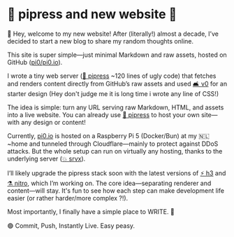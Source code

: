 # 🗿 pipress and new website 🎉

👋 Hey, welcome to my new website! After (literally!) almost a decade, I’ve decided to start a new blog to share my random thoughts online.

This site is super simple—just minimal Markdown and raw assets, hosted on GitHub ([pi0/pi0.io](https://github.com/pi0/pi0.io)).

I wrote a tiny web server ([🗿 pipress](https://github.com/pi0/pipress) ~120 lines of ugly code) that fetches and renders content directly from GitHub’s raw assets and used [🛋️ v0](https://v0.dev/) for an starter design (Hey don't judge me it is long time i wrote any line of CSS!)

The idea is simple: turn any URL serving raw Markdown, HTML, and assets into a live website. You can already use [🗿 pipress](https://github.com/pi0/pipress) to host your own site—with any design or content!

Currently, [pi0.io](https://pi0.io) is hosted on a Raspberry Pi 5 (Docker/Bun) at my 🇳🇱 ~home and tunneled through Cloudflare—mainly to protect against DDoS attacks. But the whole setup can run on virtually any hosting, thanks to the underlying server ([💥 srvx](https://srvx.h3.dev)).

I’ll likely upgrade the pipress stack soon with the latest versions of [⚡️ h3](https://h3.dev) and [⚗️ nitro](https://nitro.build), which I’m working on. The core idea—separating renderer and content—will stay. It's fun to see how each step can make development life easier (or rather harder/more complex ?!).

Most importantly, I finally have a simple place to WRITE. 🎉

🟢 Commit, Push, Instantly Live. Easy peasy.
